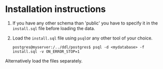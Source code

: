 # Installation instructions

1. If you have any other schema than 'public' you have to specify it in
   the `install.sql` file before loading the data.
2. Load the `install.sql` file using `psql`or any other tool of your choice.

      ```
      postgres@myserver:/../ddl/postgres$ psql -d <mydatabase> -f install.sql -v ON_ERROR_STOP=1
      ```

Alternatively load the files separately.
